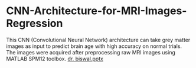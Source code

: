 # CNN-Architecture-for-MRI-Images-Regression
This CNN (Convolutional Neural Network) architecture can take grey matter images as input to predict brain age with high accuracy on normal trials. 
The images were acquired after preprocessing raw MRI images using MATLAB SPM12 toolbox. 
[dr. biswal.pptx](https://github.com/aa2782/CNN-Architecture-for-MRI-Images-Regression/files/10126459/dr.biswal.pptx)
